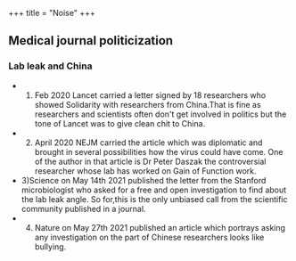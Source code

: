 +++
title = "Noise"
+++

## Medical journal politicization

### Lab leak and China
- 1) Feb 2020 Lancet carried a letter signed by 18 researchers who showed Solidarity with researchers from China.That is fine as researchers and scientists often don't get involved in politics but the tone of Lancet was to give clean chit to China.
- 2) April 2020 NEJM carried the article which was diplomatic and brought in several possibilities how the virus could have come. One of the author in that article is Dr Peter Daszak the controversial researcher whose lab has worked on Gain of Function work.
- 3)Science on May 14th 2021 published the letter from the Stanford microbiologist who asked for a free and open investigation to find about the lab leak angle. So for,this is the only unbiased call from the scientific community published in a journal.
- 4) Nature on May 27th 2021 published an article which portrays asking any investigation on the part of Chinese researchers looks like bullying.

